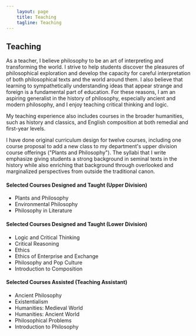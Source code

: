 ```yaml
---
    layout: page
    title: Teaching
    tagline: Teaching
---
```


## Teaching
As a teacher, I believe philosophy to be an art of interpreting and transforming the world. I strive to help students discover the pleasures of philosophical exploration and develop the capacity for careful interpretation of both philosophical texts and the world around them. I also believe that learning to sympathetically understanding ideas that appear strange and foreign is a fundamental part of education. For these reasons, I am an aspiring generalist in the history of philosophy, especially ancient and modern philosophy, and I enjoy teaching critical thinking and logic.

My teaching experience also includes courses in the broader humanities, such as history and classics, and English composition at both remedial and first-year levels.

I have done original curriculum design for twelve courses, including one course proposal to add a new class to my department's upper division course offerings ("Plants and Philosophy"). The syllabi that I write emphasize giving students a strong background in seminal texts in the history while also enriching that background through overlooked and marginalized perspectives from outside the traditional canon.

#### Selected Courses Designed and Taught (Upper Division)
- Plants and Philosophy
- Environmental Philosophy
- Philosophy in Literature

#### Selected Courses Designed and Taught (Lower Division)
- Logic and Critical Thinking
- Critical Reasoning
- Ethics
- Ethics of Enterprise and Exchange
- Philosophy and Pop Culture
- Introduction to Composition

#### Selected Courses Assisted (Teaching Assistant)
- Ancient Philosophy
- Existentialism
- Humanities: Medieval World
- Humanities: Ancient World
- Philosophical Problems
- Introduction to Philosophy
